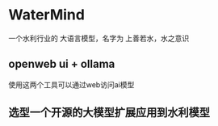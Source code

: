 # WaterMind
一个水利行业的 大语言模型，名字为 上善若水，水之意识

## openweb ui + ollama
使用这两个工具可以通过web访问ai模型

## 选型一个开源的大模型扩展应用到水利模型  

